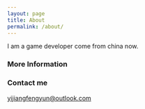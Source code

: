 ```yaml
---
layout: page
title: About
permalink: /about/
---
```


I am a game developer come from china now.

### More Information

<!-- A place to include any other types of information that you'd like to include about yourself. -->

### Contact me

[yijiangfengyun@outlook.com](mailto:yijiangfengyun@outlook.com)